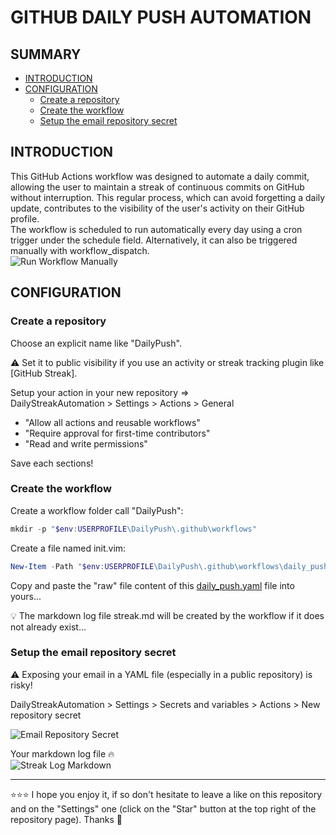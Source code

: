 # GITHUB DAILY PUSH AUTOMATION

## SUMMARY
- [INTRODUCTION](#introduction)
- [CONFIGURATION](#configuration)
  - [Create a repository](#create-a-repository)
  - [Create the workflow](#create-the-workflow)
  - [Setup the email repository secret](#setup-the-email-repository-secret)

## INTRODUCTION
This GitHub Actions workflow was designed to automate a daily commit, allowing the user to maintain a streak of continuous commits on GitHub without interruption. This regular process, which can avoid forgetting a daily update, contributes to the visibility of the user's activity on their GitHub profile.  
The workflow is scheduled to run automatically every day using a cron trigger under the schedule field. Alternatively, it can also be triggered manually with workflow_dispatch.  
![Run Workflow Manually](https://github.com/EmmanuelLefevre/Settings/blob/main/MarkdownImg/run_workflow_manually.png)  

## CONFIGURATION
### Create a repository
Choose an explicit name like "DailyPush".  

⚠️ Set it to public visibility if you use an activity or streak tracking plugin like [GitHub Streak].  

Setup your action in your new repository =>  
DailyStreakAutomation > Settings > Actions > General  
- "Allow all actions and reusable workflows"
- "Require approval for first-time contributors"
- "Read and write permissions"  

Save each sections!

### Create the workflow
Create a workflow folder call "DailyPush":
```powershell
mkdir -p "$env:USERPROFILE\DailyPush\.github\workflows"
```
Create a file named init.vim:
```powershell
New-Item -Path "$env:USERPROFILE\DailyPush\.github\workflows\daily_push.yaml" -ItemType File
```
Copy and paste the "raw" file content of this [daily_push.yaml](https://github.com/EmmanuelLefevre/DailyPush/blob/main/.github/workflows/daily_push.yml) file into yours...  

💡 The markdown log file streak.md will be created by the workflow if it does not already exist...

### Setup the email repository secret
⚠️ Exposing your email in a YAML file (especially in a public repository) is risky!  

DailyStreakAutomation > Settings > Secrets and variables > Actions > New repository secret  

![Email Repository Secret](https://github.com/EmmanuelLefevre/Settings/blob/main/MarkdownImg/email_repository_secret.png)  

Your markdown log file 🔥  
![Streak Log Markdown](https://github.com/EmmanuelLefevre/Settings/blob/main/MarkdownImg/github_streak_log.png)  

***

⭐⭐⭐ I hope you enjoy it, if so don't hesitate to leave a like on this repository and on the "Settings" one (click on the "Star" button at the top right of the repository page). Thanks 🤗
